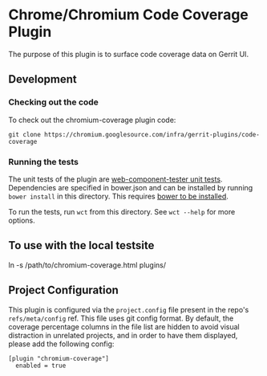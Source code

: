 # Chrome/Chromium Code Coverage Plugin

The purpose of this plugin is to surface code coverage data on Gerrit UI.

## Development

### Checking out the code

To check out the chromium-coverage plugin code:

```
git clone https://chromium.googlesource.com/infra/gerrit-plugins/code-coverage
```

### Running the tests

The unit tests of the plugin are [web-component-tester unit tests][1].
Dependencies are specified in bower.json and can be installed by running
`bower install` in this directory. This requires [bower to be
installed](https://bower.io/#install-bower).

To run the tests, run `wct` from this directory.  See `wct --help`
for more options.

## To use with the local testsite

ln -s /path/to/chromium-coverage.html plugins/

## Project Configuration

This plugin is configured via the `project.config` file present in the repo's
`refs/meta/config` ref. This file uses git config format. By default, the
coverage percentage columns in the file list are hidden to avoid visual
distraction in unrelated projects, and in order to have them displayed, please
add the following config:
```
[plugin "chromium-coverage"]
  enabled = true
```

[1]: https://www.polymer-project.org/1.0/docs/tools/tests
